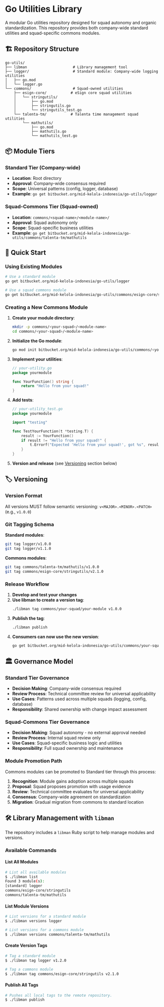 # Go Utilities Library

A modular Go utilities repository designed for squad autonomy and organic standardization. This repository provides both company-wide standard utilities and squad-specific commons modules.

## 🏗️ Repository Structure

```
go-utils/
├── libman                     # Library management tool
├── logger/                    # Standard module: Company-wide logging utilities
│   ├── go.mod
│   └── logger.go
└── commons/                   # Squad-owned utilities
    ├── esign-core/           # eSign core squad utilities
    │   └── stringutils/
    │       ├── go.mod
    │       ├── stringutils.go
    │       └── stringutils_test.go
    └── talenta-tm/           # Talenta time management squad utilities
        └── mathutils/
            ├── go.mod
            ├── mathutils.go
            └── mathutils_test.go
```

## 📦 Module Tiers

### Standard Tier (Company-wide)
- **Location**: Root directory
- **Approval**: Company-wide consensus required
- **Scope**: Universal patterns (config, logger, database)
- **Example**: `go get bitbucket.org/mid-kelola-indonesia/go-utils/logger`

### Squad-Commons Tier (Squad-owned)
- **Location**: `commons/<squad-name>/<module-name>/`
- **Approval**: Squad autonomy only
- **Scope**: Squad-specific business utilities
- **Example**: `go get bitbucket.org/mid-kelola-indonesia/go-utils/commons/talenta-tm/mathutils`

## 🚀 Quick Start

### Using Existing Modules

```bash
# Use a standard module
go get bitbucket.org/mid-kelola-indonesia/go-utils/logger

# Use a squad commons module
go get bitbucket.org/mid-kelola-indonesia/go-utils/commons/esign-core/stringutils@v1.0.0
```

### Creating a New Commons Module

1. **Create your module directory**:
   ```bash
   mkdir -p commons/<your-squad>/<module-name>
   cd commons/<your-squad>/<module-name>
   ```

2. **Initialize the Go module**:
   ```bash
   go mod init bitbucket.org/mid-kelola-indonesia/go-utils/commons/<your-squad>/<module-name>
   ```

3. **Implement your utilities**:
   ```go
   // your-utility.go
   package yourmodule

   func YourFunction() string {
       return "Hello from your squad!"
   }
   ```

4. **Add tests**:
   ```go
   // your-utility_test.go
   package yourmodule

   import "testing"

   func TestYourFunction(t *testing.T) {
       result := YourFunction()
       if result != "Hello from your squad!" {
           t.Errorf("Expected 'Hello from your squad!', got %s", result)
       }
   }
   ```

5. **Version and release** (see [Versioning](#-versioning) section below)


## 🏷️ Versioning

### Version Format
All versions MUST follow semantic versioning: `v<MAJOR>.<MINOR>.<PATCH>` (e.g., `v1.0.0`)

### Git Tagging Schema

**Standard modules**:
```bash
git tag logger/v1.0.0
git tag logger/v1.1.0
```

**Commons modules**:
```bash
git tag commons/talenta-tm/mathutils/v1.0.0
git tag commons/esign-core/stringutils/v2.1.0
```

### Release Workflow

1. **Develop and test your changes**
2. **Use libman to create a version tag**:
   ```bash
   ./libman tag commons/your-squad/your-module v1.0.0
   ```
3. **Publish the tag**:
   ```bash
   ./libman publish
   ```
4. **Consumers can now use the new version**:
   ```bash
   go get bitbucket.org/mid-kelola-indonesia/go-utils/commons/your-squad/your-module@v1.0.0
   ```

## 🏛️ Governance Model

### Standard Tier Governance
- **Decision Making**: Company-wide consensus required
- **Review Process**: Technical committee review for universal applicability
- **Use Cases**: Patterns used across multiple squads (logging, config, database)
- **Responsibility**: Shared ownership with change impact assessment

### Squad-Commons Tier Governance
- **Decision Making**: Squad autonomy - no external approval needed
- **Review Process**: Internal squad review only
- **Use Cases**: Squad-specific business logic and utilities
- **Responsibility**: Full squad ownership and maintenance

### Module Promotion Path

Commons modules can be promoted to Standard tier through this process:

1. **Recognition**: Module gains adoption across multiple squads
2. **Proposal**: Squad proposes promotion with usage evidence
3. **Review**: Technical committee evaluates for universal applicability
4. **Consensus**: Company-wide agreement on standardization
5. **Migration**: Gradual migration from commons to standard location


## 🛠️ Library Management with `libman`

The repository includes a `libman` Ruby script to help manage modules and versions.

### Available Commands

#### List All Modules
```bash
# List all available modules
$ ./libman list
Found 3 module(s):
[standard] logger
commons/esign-core/stringutils
commons/talenta-tm/mathutils
```

#### List Module Versions
```bash
# List versions for a standard module
$ ./libman versions logger

# List versions for a commons module
$ ./libman versions commons/talenta-tm/mathutils
```

#### Create Version Tags
```bash
# Tag a standard module
$ ./libman tag logger v1.2.0

# Tag a commons module
$ ./libman tag commons/esign-core/stringutils v2.1.0
```

#### Publish All Tags
```bash
# Pushes all local tags to the remote repository.
$ ./libman publish
```
